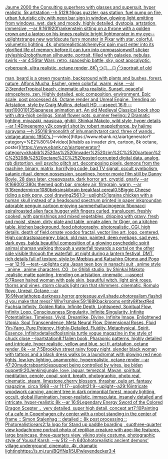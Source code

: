 [Jaume 2000 the Consulting superhero with glasses and supersuit. hyper realistic, 5k,artstation --h 512](https://www.ebank.nz/aiartgenerator?category=Jaume%25202000%2520the%2520Consulting%2520superhero%2520with%2520glasses%2520and%2520supersuit.%2520hyper%2520realistic%2C%25205k%2Cartstation%2520--h%2520512)[9:16](https://www.ebank.nz/aiartgenerator?category=9%3A16)[gas guzzler, gas station, fuel pump on fire, urban futuristic city with neon bar sign in window, glowing light emitting from windows, wet, dark and moody, highly detailed, dystopia, artstation, immersive, —ar 9:16](https://www.ebank.nz/aiartgenerator?category=gas%2520guzzler%2C%2520gas%2520station%2C%2520fuel%2520pump%2520on%2520fire%2C%2520urban%2520futuristic%2520city%2520with%2520neon%2520bar%2520sign%2520in%2520window%2C%2520glowing%2520light%2520emitting%2520from%2520windows%2C%2520wet%2C%2520dark%2520and%2520moody%2C%2520highly%2520detailed%2C%2520dystopia%2C%2520artstation%2C%2520immersive%2C%2520%E2%80%94ar%25209%3A16)[1920](https://www.ebank.nz/aiartgenerator?category=1920)[frankenstein sitting on a throne with a golden crown and a laptop on his knees realistic bright light](https://www.ebank.nz/aiartgenerator?category=frankenstein%2520sitting%2520on%2520a%2520throne%2520with%2520a%2520golden%2520crown%2520and%2520a%2520laptop%2520on%2520his%2520knees%2520realistic%2520bright%2520light)[monster in my eye](https://www.ebank.nz/aiartgenerator?category=monster%2520in%2520my%2520eye)[--uplight](https://www.ebank.nz/aiartgenerator?category=--uplight)[strange new worlds](https://www.ebank.nz/aiartgenerator?category=strange%2520new%2520worlds)[cute furry monster in Pixar with star, colorful, volumetric lighting, 4k, photorealistic](https://www.ebank.nz/aiartgenerator?category=cute%2520furry%2520monster%2520in%2520Pixar%2520with%2520star%2C%2520colorful%2C%2520volumetric%2520lighting%2C%25204k%2C%2520photorealistic)[alchemy](https://www.ebank.nz/aiartgenerator?category=alchemy)[For pain must enter into its glorified life of memory before it can turn into compassion](https://www.ebank.nz/aiartgenerator?category=For%2520pain%2520must%2520enter%2520into%2520its%2520glorified%2520life%2520of%2520memory%2520before%2520it%2520can%2520turn%2520into%2520compassion)[wolf sticker style](https://www.ebank.nz/aiartgenerator?category=wolf%2520sticker%2520style)[ship](https://www.ebank.nz/aiartgenerator?category=ship)[2](https://www.ebank.nz/aiartgenerator?category=2)[robot](https://www.ebank.nz/aiartgenerator?category=robot)[human silhouette, portrait, filled with galaxies, nebulas, swirls --ar 4:5](https://www.ebank.nz/aiartgenerator?category=human%2520silhouette%2C%2520portrait%2C%2520filled%2520with%2520galaxies%2C%2520nebulas%2C%2520swirls%2520--ar%25204%3A5)[Star Wars, retro, spaceship battle, sky, post apocalyptic, cyberpunk, ultra realistic, octane render, 8K](https://www.ebank.nz/aiartgenerator?category=Star%2520Wars%2C%2520retro%2C%2520spaceship%2520battle%2C%2520sky%2C%2520post%2520apocalyptic%2C%2520cyberpunk%2C%2520ultra%2520realistic%2C%2520octane%2520render%2C%25208K)[༽つ۞﹏۞༼つ](https://www.ebank.nz/aiartgenerator?category=%E0%BC%BD%E3%81%A4%DB%9E%EF%B9%8F%DB%9E%E0%BC%BC%E3%81%A4)[portrait of old man, beard is a green mountain, background with plants and bushes, forest, nature, Alfons Mucha, Escher, green colorful, warm, wise, —ar 2:3](https://www.ebank.nz/aiartgenerator?category=portrait%2520of%2520old%2520man%2C%2520beard%2520is%2520a%2520green%2520mountain%2C%2520background%2520with%2520plants%2520and%2520bushes%2C%2520forest%2C%2520nature%2C%2520Alfons%2520Mucha%2C%2520Escher%2C%2520green%2520colorful%2C%2520warm%2C%2520wise%2C%2520%E2%80%94ar%25202%3A3)[render](https://www.ebank.nz/aiartgenerator?category=render)[Tropical beach, cinematic ultra realistic. Sunset, peaceful atmosphere, zen. Highly detailed, epic composition, environment. Epic scale, post processed 4k, Octane render and Unreal Engine. Trending on Artstation, style by Craig Mullins, default HD, --aspect 16:9 --test](https://www.ebank.nz/aiartgenerator?category=Tropical%2520beach%2C%2520cinematic%2520ultra%2520realistic.%2520Sunset%2C%2520peaceful%2520atmosphere%2C%2520zen.%2520Highly%2520detailed%2C%2520epic%2520composition%2C%2520environment.%2520Epic%2520scale%2C%2520post%2520processed%25204k%2C%2520Octane%2520render%2520and%2520Unreal%2520Engine.%2520Trending%2520on%2520Artstation%2C%2520style%2520by%2520Craig%2520Mullins%2C%2520default%2520HD%2C%2520--aspect%252016%3A9%2520--test)[1000](https://www.ebank.nz/aiartgenerator?category=1000)[10135](https://www.ebank.nz/aiartgenerator?category=10135)[japanese animation art, An old Medieval Classical book shop with ultra-high ceilings, Small flower pots, summer feeling::2 Dramatic lighting, miyazaki, nausicaa, ghibli, Shinkai Makoto, wild style, hyper details --ar 1:4](https://www.ebank.nz/aiartgenerator?category=japanese%2520animation%2520art%2C%2520An%2520old%2520Medieval%2520Classical%2520book%2520shop%2520with%2520ultra-high%2520ceilings%2C%2520Small%2520flower%2520pots%2C%2520summer%2520feeling%3A%3A2%2520Dramatic%2520lighting%2C%2520miyazaki%2C%2520nausicaa%2C%2520ghibli%2C%2520Shinkai%2520Makoto%2C%2520wild%2520style%2C%2520hyper%2520details%2520--ar%25201%3A4)[Dineen](https://www.ebank.nz/aiartgenerator?category=Dineen)[emo y2k cowgirl shot by robert mapplethorpe, by hajime sorayama —h 350](https://www.ebank.nz/aiartgenerator?category=emo%2520y2k%2520cowgirl%2520shot%2520by%2520robert%2520mapplethorpe%2C%2520by%2520hajime%2520sorayama%2520%E2%80%94h%2520350)[16:9](https://www.ebank.nz/aiartgenerator?category=16%3A9)[monolith of inhumanity](https://www.ebank.nz/aiartgenerator?category=monolith%2520of%2520inhumanity)[tarot card, three of wands . vintage atomic 1950's.](https://www.ebank.nz/aiartgenerator?category=tarot%2520card%2C%2520three%2520of%2520wands%2520.%2520vintage%2520atomic%25201950%27s.)[—video](https://www.ebank.nz/aiartgenerator?category=%E2%80%94video)[khabib as invader zim, cartoon, 8k octane, poster](https://www.ebank.nz/aiartgenerator?category=khabib%2520as%2520invader%2520zim%2C%2520cartoon%2C%25208k%2520octane%2C%2520poster)[corrupted digital data, analog, rgb distortion, evil psycho glitch art, decomposing pixels, demons from the machine, binary, matrix, horrifying code, bad TV signal, occult symbolism, satanic ritual, demon possession, scanlines, horror movie film still by Danny Boyle, 28 days later, creepypasta, dark horror art, cryptid, gnarly --ar 9:16](https://www.ebank.nz/aiartgenerator?category=corrupted%2520digital%2520data%2C%2520analog%2C%2520rgb%2520distortion%2C%2520evil%2520psycho%2520glitch%2520art%2C%2520decomposing%2520pixels%2C%2520demons%2520from%2520the%2520machine%2C%2520binary%2C%2520matrix%2C%2520horrifying%2520code%2C%2520bad%2520TV%2520signal%2C%2520occult%2520symbolism%2C%2520satanic%2520ritual%2C%2520demon%2520possession%2C%2520scanlines%2C%2520horror%2520movie%2520film%2520still%2520by%2520Danny%2520Boyle%2C%252028%2520days%2520later%2C%2520creepypasta%2C%2520dark%2520horror%2520art%2C%2520cryptid%2C%2520gnarly%2520--ar%25209%3A16)[600](https://www.ebank.nz/aiartgenerator?category=600)[2:3](https://www.ebank.nz/aiartgenerator?category=2%3A3)[80s themed goth bar, smokey air, filmgrain, warm, --ar 9:16](https://www.ebank.nz/aiartgenerator?category=80s%2520themed%2520goth%2520bar%2C%2520smokey%2520air%2C%2520filmgrain%2C%2520warm%2C%2520--ar%25209%3A16)[render](https://www.ebank.nz/aiartgenerator?category=render)[mirror](https://www.ebank.nz/aiartgenerator?category=mirror)[1080](https://www.ebank.nz/aiartgenerator?category=1080)[beksinski](https://www.ebank.nz/aiartgenerator?category=beksinski)[brain breakfast cereal](https://www.ebank.nz/aiartgenerator?category=brain%2520breakfast%2520cereal)[0.5](https://www.ebank.nz/aiartgenerator?category=0.5)[Biggie Cheese riding a pink pony, cool drawing](https://www.ebank.nz/aiartgenerator?category=Biggie%2520Cheese%2520riding%2520a%2520pink%2520pony%2C%2520cool%2520drawing)[256](https://www.ebank.nz/aiartgenerator?category=256)[1:3](https://www.ebank.nz/aiartgenerator?category=1%3A3)[--uplight](https://www.ebank.nz/aiartgenerator?category=--uplight)[3:1](https://www.ebank.nz/aiartgenerator?category=3%3A1)[grain](https://www.ebank.nz/aiartgenerator?category=grain)[a chicken with a human skull instead of a head](https://www.ebank.nz/aiartgenerator?category=a%2520chicken%2520with%2520a%2520human%2520skull%2520instead%2520of%2520a%2520head)[sound spectrum printed in paper ink](https://www.ebank.nz/aiartgenerator?category=sound%2520spectrum%2520printed%2520in%2520paper%2520ink)[ground](https://www.ebank.nz/aiartgenerator?category=ground)[an adorable penguin cartoon enjoying summer](https://www.ebank.nz/aiartgenerator?category=an%2520adorable%2520penguin%2520cartoon%2520enjoying%2520summer)[hallucinogenic fibonacci spiral](https://www.ebank.nz/aiartgenerator?category=hallucinogenic%2520fibonacci%2520spiral)[roasted   alien face hugger with fingers curled, translucent, freshly cooked, with garnishings and mixed vegetables, dripping with gravy, fresh and moist, steam, dirty plate and table, ornate alien, hr Giger, on a kitchen table, kitchen background, food photography,  photorealistic, CGI, high details, depth of field,](https://www.ebank.nz/aiartgenerator?category=roasted%2520%2520%2520alien%2520face%2520hugger%2520with%2520fingers%2520curled%2C%2520translucent%2C%2520freshly%2520cooked%2C%2520with%2520garnishings%2520and%2520mixed%2520vegetables%2C%2520dripping%2520with%2520gravy%2C%2520fresh%2520and%2520moist%2C%2520steam%2C%2520dirty%2520plate%2520and%2520table%2C%2520ornate%2520alien%2C%2520hr%2520Giger%2C%2520on%2520a%2520kitchen%2520table%2C%2520kitchen%2520background%2C%2520food%2520photography%2C%2520%2520photorealistic%2C%2520CGI%2C%2520high%2520details%2C%2520depth%2520of%2520field%2C)[ornate voodoo fractal, vector line art, logo, centered, High contrast](https://www.ebank.nz/aiartgenerator?category=ornate%2520voodoo%2520fractal%2C%2520vector%2520line%2520art%2C%2520logo%2C%2520centered%2C%2520High%2520contrast)[space](https://www.ebank.nz/aiartgenerator?category=space)[grey, black, old man, painted, deep eyebags, sad eyes, dark eyes, bald](https://www.ebank.nz/aiartgenerator?category=grey%2C%2520black%2C%2520old%2520man%2C%2520painted%2C%2520deep%2520eyebags%2C%2520sad%2520eyes%2C%2520dark%2520eyes%2C%2520bald)[a beautiful composition of a glowing psychedelic spirit animal shaman walking through a waterfall towards a portal on the other side visible through the waterfall, at night during a lantern festival, DMT,  rich details full of texture, style by Mœbius and Katsuhiro Otomo and Pogo —ar 12:16 —test](https://www.ebank.nz/aiartgenerator?category=a%2520beautiful%2520composition%2520of%2520a%2520glowing%2520psychedelic%2520spirit%2520animal%2520shaman%2520walking%2520through%2520a%2520waterfall%2520towards%2520a%2520portal%2520on%2520the%2520other%2520side%2520visible%2520through%2520the%2520waterfall%2C%2520at%2520night%2520during%2520a%2520lantern%2520festival%2C%2520DMT%2C%2520%2520rich%2520details%2520full%2520of%2520texture%2C%2520style%2520by%2520M%C5%93bius%2520and%2520Katsuhiro%2520Otomo%2520and%2520Pogo%2520%E2%80%94ar%252012%3A16%2520%E2%80%94test)[--uplight](https://www.ebank.nz/aiartgenerator?category=--uplight)[a cute Japan  teen boy in nanachi suit , anime style , anime , anime characters ,CG , by Ghibli studio, by Shinkai Makoto ,realistic,matte painting, trending on artstation, cinematic, —aspect 5:7](https://www.ebank.nz/aiartgenerator?category=a%2520cute%2520Japan%2520%2520teen%2520boy%2520in%2520nanachi%2520suit%2520%2C%2520anime%2520style%2520%2C%2520anime%2520%2C%2520anime%2520characters%2520%2CCG%2520%2C%2520by%2520Ghibli%2520studio%2C%2520by%2520Shinkai%2520Makoto%2520%2Crealistic%2Cmatte%2520painting%2C%2520trending%2520on%2520artstation%2C%2520cinematic%2C%2520%E2%80%94aspect%25205%3A7)[Raven haired woman with pale skin, beautiful witch, light pink roses, thorns and vines, storm clouds light rain that shimmers, cinematic, Romulo Royo, Unreal, Octane --ar 16:9](https://www.ebank.nz/aiartgenerator?category=Raven%2520haired%2520woman%2520with%2520pale%2520skin%2C%2520beautiful%2520witch%2C%2520light%2520pink%2520roses%2C%2520thorns%2520and%2520vines%2C%2520storm%2520clouds%2520light%2520rain%2520that%2520shimmers%2C%2520cinematic%2C%2520Romulo%2520Royo%2C%2520Unreal%2C%2520Octane%2520--ar%252016%3A9)[Nyarlathotep,darkness,horror,grotesque,evil,shade,photorealism,flash](https://www.ebank.nz/aiartgenerator?category=Nyarlathotep%2Cdarkness%2Chorror%2Cgrotesque%2Cevil%2Cshade%2Cphotorealism%2Cflash)[did you make that mess? Why?](https://www.ebank.nz/aiartgenerator?category=did%2520you%2520make%2520that%2520mess%3F%2520Why%3F)[smoke:5](https://www.ebank.nz/aiartgenerator?category=smoke%3A5)[9:16](https://www.ebank.nz/aiartgenerator?category=9%3A16)[8K](https://www.ebank.nz/aiartgenerator?category=8K)[backrooms entity](https://www.ebank.nz/aiartgenerator?category=backrooms%2520entity)[8K](https://www.ebank.nz/aiartgenerator?category=8K)[text](https://www.ebank.nz/aiartgenerator?category=text)[Red Fuchsia Infinity, Golden Ratio, Infinite Depth, Lightspeed, Spiritual Flow, Infinity Loop, Consciousness Singularity, Infinite Singularity, Infinite Potentialities, Timeless, Vivid, Dreamlike, Divine, Infinite Image, Enlightened Utopia, Soul Transcendence, Meta Neural Flow, Dimensional Roses, Fluid Yin-Yang, Pure Potency, Highly-Detailed, Fluidity, Metaphysical, Spirit, Essence, Infinity](https://www.ebank.nz/aiartgenerator?category=Red%2520Fuchsia%2520Infinity%2C%2520Golden%2520Ratio%2C%2520Infinite%2520Depth%2C%2520Lightspeed%2C%2520Spiritual%2520Flow%2C%2520Infinity%2520Loop%2C%2520Consciousness%2520Singularity%2C%2520Infinite%2520Singularity%2C%2520Infinite%2520Potentialities%2C%2520Timeless%2C%2520Vivid%2C%2520Dreamlike%2C%2520Divine%2C%2520Infinite%2520Image%2C%2520Enlightened%2520Utopia%2C%2520Soul%2520Transcendence%2C%2520Meta%2520Neural%2520Flow%2C%2520Dimensional%2520Roses%2C%2520Fluid%2520Yin-Yang%2C%2520Pure%2520Potency%2C%2520Highly-Detailed%2C%2520Fluidity%2C%2520Metaphysical%2C%2520Spirit%2C%2520Essence%2C%2520Infinity)[detailed](https://www.ebank.nz/aiartgenerator?category=detailed)[fools](https://www.ebank.nz/aiartgenerator?category=fools)[ninja turtle vogue magazine in the style of chuck close --lp](https://www.ebank.nz/aiartgenerator?category=ninja%2520turtle%2520vogue%2520magazine%2520in%2520the%2520style%2520of%2520chuck%2520close%2520--lp)[artstation](https://www.ebank.nz/aiartgenerator?category=artstation)[8:11](https://www.ebank.nz/aiartgenerator?category=8%3A11)[alien book, Pharaonic patterns, highly detailed and intricate, hyper realistic, yellow and blue, sci fi, artstation, octane render, 8k --ar 7:5](https://www.ebank.nz/aiartgenerator?category=alien%2520book%2C%2520Pharaonic%2520patterns%2C%2520highly%2520detailed%2520and%2520intricate%2C%2520hyper%2520realistic%2C%2520yellow%2520and%2520blue%2C%2520sci%2520fi%2C%2520artstation%2C%2520octane%2520render%2C%25208k%2520--ar%25207%3A5)[Brooklyn street rainy foggy night, slender black woman with tattoos and a black dress walks by a laundromat with glowing red neon lights, low key lighting, anamorphic, hyperrealistic, octane render --ar 47:20](https://www.ebank.nz/aiartgenerator?category=Brooklyn%2520street%2520rainy%2520foggy%2520night%2C%2520slender%2520black%2520woman%2520with%2520tattoos%2520and%2520a%2520black%2520dress%2520walks%2520by%2520a%2520laundromat%2520with%2520glowing%2520red%2520neon%2520lights%2C%2520low%2520key%2520lighting%2C%2520anamorphic%2C%2520hyperrealistic%2C%2520octane%2520render%2520--ar%252047%3A20)[mudcrab](https://www.ebank.nz/aiartgenerator?category=mudcrab)[particles](https://www.ebank.nz/aiartgenerator?category=particles)[puppet being controlled by wires, joe biden puppet](https://www.ebank.nz/aiartgenerator?category=puppet%2520being%2520controlled%2520by%2520wires%2C%2520joe%2520biden%2520puppet)[9:20](https://www.ebank.nz/aiartgenerator?category=9%3A20)[Jenkins](https://www.ebank.nz/aiartgenerator?category=Jenkins)[jungle, love, jaguar, temezcal, Mayan, spiritual, meditation, cenote, copal, spirit, breath, photographic, photo real, cinematic, steam, limestone,](https://www.ebank.nz/aiartgenerator?category=jungle%2C%2520love%2C%2520jaguar%2C%2520temezcal%2C%2520Mayan%2C%2520spiritual%2C%2520meditation%2C%2520cenote%2C%2520copal%2C%2520spirit%2C%2520breath%2C%2520photographic%2C%2520photo%2520real%2C%2520cinematic%2C%2520steam%2C%2520limestone%2C)[cherry blossom, thrasher, pulp art, fantasy magazine, circa 1968 --ar 11:17](https://www.ebank.nz/aiartgenerator?category=cherry%2520blossom%2C%2520thrasher%2C%2520pulp%2520art%2C%2520fantasy%2520magazine%2C%2520circa%25201968%2520--ar%252011%3A17)[--uplight](https://www.ebank.nz/aiartgenerator?category=--uplight)[21:9](https://www.ebank.nz/aiartgenerator?category=21%3A9)[--uplight](https://www.ebank.nz/aiartgenerator?category=--uplight)[--a2](https://www.ebank.nz/aiartgenerator?category=--a2)[9:16](https://www.ebank.nz/aiartgenerator?category=9%3A16)[intricate woodwork carving, ancient tree in dark primordial forest, moody lighting, occult, global illumination, hyper-realistic, immaculate, insanely detailed and intricate, hyper-realistic 8k --ar 16:9](https://www.ebank.nz/aiartgenerator?category=intricate%2520woodwork%2520carving%2C%2520ancient%2520tree%2520in%2520dark%2520primordial%2520forest%2C%2520moody%2520lighting%2C%2520occult%2C%2520global%2520illumination%2C%2520hyper-realistic%2C%2520immaculate%2C%2520insanely%2520detailed%2520and%2520intricate%2C%2520hyper-realistic%25208k%2520--ar%252016%3A9)[Legendary Energy Sword of the Colored Dragon Scepter ，very detailed, super high detail, concept art](https://www.ebank.nz/aiartgenerator?category=Legendary%2520Energy%2520Sword%2520of%2520the%2520Colored%2520Dragon%2520Scepter%2520%EF%BC%8Cvery%2520detailed%2C%2520super%2520high%2520detail%2C%2520concept%2520art)[7:10](https://www.ebank.nz/aiartgenerator?category=7%3A10)[Painting of a cafe in Copenhagen city center with a robot standing in the center of frame :: Simon Stalenhag :: detailed :: 8k post processing :: Photorealistic](https://www.ebank.nz/aiartgenerator?category=Painting%2520of%2520a%2520cafe%2520in%2520Copenhagen%2520city%2520center%2520with%2520a%2520robot%2520standing%2520in%2520the%2520center%2520of%2520frame%2520%3A%3A%2520Simon%2520Stalenhag%2520%3A%3A%2520detailed%2520%3A%3A%25208k%2520post%2520processing%2520%3A%3A%2520Photorealistic)[ears](https://www.ebank.nz/aiartgenerator?category=ears)[2:1](https://www.ebank.nz/aiartgenerator?category=2%3A1)[a logo for Stand up paddle boarding , sup](https://www.ebank.nz/aiartgenerator?category=a%2520logo%2520for%2520Stand%2520up%2520paddle%2520boarding%2520%2C%2520sup)[three-quarter view kodachrome portrait photo of reptilian creature with ape-like features, large braincase, three-quarters view, viking style costume, photographic style of Yousuf Karsh, --w 512 --h 640](https://www.ebank.nz/aiartgenerator?category=three-quarter%2520view%2520kodachrome%2520portrait%2520photo%2520of%2520reptilian%2520creature%2520with%2520ape-like%2520features%2C%2520large%2520braincase%2C%2520three-quarters%2520view%2C%2520viking%2520style%2520costume%2C%2520photographic%2520style%2520of%2520Yousuf%2520Karsh%2C%2520--w%2520512%2520--h%2520640)[photorealistic ancient demons' village underground, cinematic, 4k, dramatic lighting](https://www.ebank.nz/aiartgenerator?category=photorealistic%2520ancient%2520demons%27%2520village%2520underground%2C%2520cinematic%2C%25204k%2C%2520dramatic%2520lighting)[<https://s.mj.run/BQYNq1i5UPw>](https://www.ebank.nz/aiartgenerator?category=%3Chttps%3A//s.mj.run/BQYNq1i5UPw%3E)[leyendecker](https://www.ebank.nz/aiartgenerator?category=leyendecker)[3:4](https://www.ebank.nz/aiartgenerator?category=3%3A4)